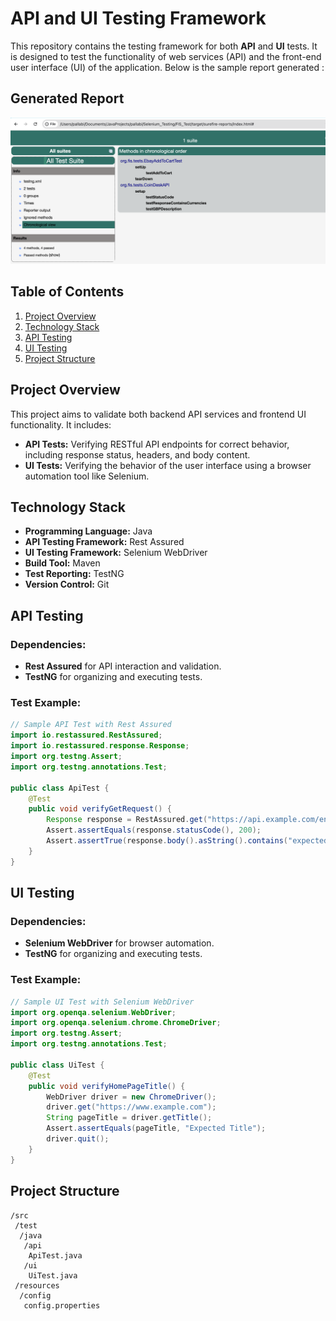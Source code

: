 # API and UI Testing Framework

This repository contains the testing framework for both **API** and **UI** tests. It is designed to test the functionality of web services (API) and the front-end user interface (UI) of the application.
Below is the sample report generated :

## Generated Report

![Report](./report_docs/Report.png "Report")


## Table of Contents

1. [Project Overview](#project-overview)
2. [Technology Stack](#technology-stack)
3. [API Testing](#api-testing)
4. [UI Testing](#ui-testing)
5. [Project Structure](#project-structure)

## Project Overview

This project aims to validate both backend API services and frontend UI functionality. It includes:

- **API Tests:** Verifying RESTful API endpoints for correct behavior, including response status, headers, and body content.
- **UI Tests:** Verifying the behavior of the user interface using a browser automation tool like Selenium.

## Technology Stack

- **Programming Language:** Java
- **API Testing Framework:** Rest Assured
- **UI Testing Framework:** Selenium WebDriver
- **Build Tool:** Maven
- **Test Reporting:** TestNG
- **Version Control:** Git

## API Testing

### Dependencies:
- **Rest Assured** for API interaction and validation.
- **TestNG** for organizing and executing tests.

### Test Example:
```java
// Sample API Test with Rest Assured
import io.restassured.RestAssured;
import io.restassured.response.Response;
import org.testng.Assert;
import org.testng.annotations.Test;

public class ApiTest {
    @Test
    public void verifyGetRequest() {
        Response response = RestAssured.get("https://api.example.com/endpoint");
        Assert.assertEquals(response.statusCode(), 200);
        Assert.assertTrue(response.body().asString().contains("expected data"));
    }
}
```

## UI Testing

### Dependencies:
- **Selenium WebDriver** for browser automation.
- **TestNG** for organizing and executing tests.

### Test Example:
```java
// Sample UI Test with Selenium WebDriver
import org.openqa.selenium.WebDriver;
import org.openqa.selenium.chrome.ChromeDriver;
import org.testng.Assert;
import org.testng.annotations.Test;

public class UiTest {
    @Test
    public void verifyHomePageTitle() {
        WebDriver driver = new ChromeDriver();
        driver.get("https://www.example.com");
        String pageTitle = driver.getTitle();
        Assert.assertEquals(pageTitle, "Expected Title");
        driver.quit();
    }
}
```

## Project Structure
```
/src
 /test
  /java
   /api
    ApiTest.java
   /ui
    UiTest.java
 /resources
  /config
   config.properties
```

